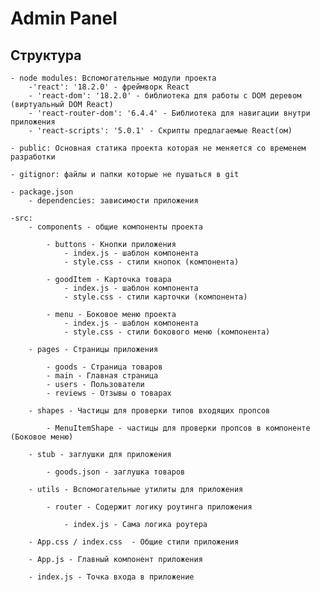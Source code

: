 # Admin Panel

## Структура
    - node modules: Вспомогательные модули проекта
        -'react': '18.2.0' - фреймворк React
        - 'react-dom': '18.2.0' - библиотека для работы с DOM деревом (виртуальный DOM React)
        - 'react-router-dom': '6.4.4' - Библиотека для навигации внутри приложения
        - 'react-scripts': '5.0.1' - Скрипты предлагаемые React(ом)

    - public: Основная статика проекта которая не меняется со временем разработки

    - gitignor: файлы и папки которые не пушаться в git
    
    - package.json
        - dependencies: зависимости приложения
    
    -src: 
        - components - общие компоненты проекта

            - buttons - Кнопки приложения
                - index.js - шаблон компонента
                - style.css - стили кнопок (компонента)

            - goodItem - Карточка товара
                - index.js - шаблон компонента
                - style.css - стили карточки (компонента)

            - menu - Боковое меню проекта
                - index.js - шаблон компонента
                - style.css - стили бокового меню (компонента)
            
        - pages - Страницы приложения

            - goods - Страница товаров
            - main - Главная страница
            - users - Пользователи
            - reviews - Отзывы о товарах
        
        - shapes - Частицы для проверки типов входящих пропсов

            - MenuItemShape - частицы для проверки пропсов в компоненте (Боковое меню)
        
        - stub - заглушки для приложения

            - goods.json - заглушка товаров
        
        - utils - Вспомогательные утилиты для приложения

            - router - Содержит логику роутинга приложения

                - index.js - Сама логика роутера
        
        - App.css / index.css  - Общие стили приложения

        - App.js - Главный компонент приложения

        - index.js - Точка входа в приложение

